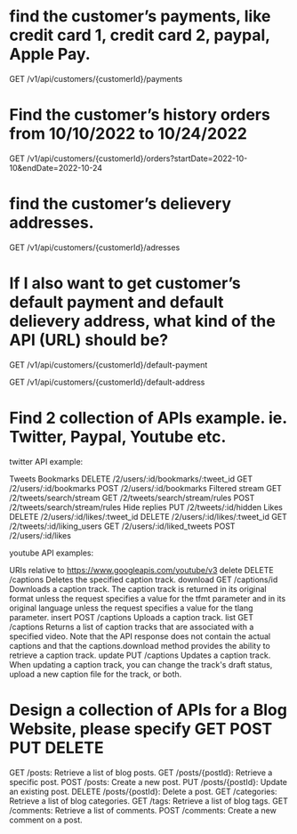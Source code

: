 # find the customer’s payments, like credit card 1, credit card 2, paypal, Apple Pay.

GET /v1/api/customers/{customerId}/payments

# Find the customer’s history orders from 10/10/2022 to 10/24/2022

GET /v1/api/customers/{customerId}/orders?startDate=2022-10-10&endDate=2022-10-24

# find the customer’s delievery addresses.

GET /v1/api/customers/{customerId}/adresses

# If I also want to get customer’s default payment and default delievery address, what kind of the API (URL) should be?

GET /v1/api/customers/{customerId}/default-payment

GET /v1/api/customers/{customerId}/default-address

# Find 2 collection of APIs example. ie. Twitter, Paypal, Youtube etc.

twitter API example:

Tweets
Bookmarks
DELETE /2/users/:id/bookmarks/:tweet_id
GET /2/users/:id/bookmarks
POST /2/users/:id/bookmarks
Filtered stream
GET /2/tweets/search/stream
GET /2/tweets/search/stream/rules
POST /2/tweets/search/stream/rules
Hide replies
PUT /2/tweets/:id/hidden
Likes
DELETE /2/users/:id/likes/:tweet_id
DELETE /2/users/:id/likes/:tweet_id
GET /2/tweets/:id/liking_users
GET /2/users/:id/liked_tweets
POST /2/users/:id/likes

youtube API examples:

URIs relative to https://www.googleapis.com/youtube/v3
delete DELETE /captions Deletes the specified caption track.
download GET /captions/id Downloads a caption track. The caption track is returned in its original format unless the request specifies a value for the tfmt parameter and in its original language unless the request specifies a value for the tlang parameter.
insert POST /captions Uploads a caption track.
list GET /captions Returns a list of caption tracks that are associated with a specified video. Note that the API response does not contain the actual captions and that the captions.download method provides the ability to retrieve a caption track.
update PUT /captions Updates a caption track. When updating a caption track, you can change the track's draft status, upload a new caption file for the track, or both.

# Design a collection of APIs for a Blog Website, please specify GET POST PUT DELETE

GET /posts: Retrieve a list of blog posts.
GET /posts/{postId}: Retrieve a specific post.
POST /posts: Create a new post.
PUT /posts/{postId}: Update an existing post.
DELETE /posts/{postId}: Delete a post.
GET /categories: Retrieve a list of blog categories.
GET /tags: Retrieve a list of blog tags.
GET /comments: Retrieve a list of comments.
POST /comments: Create a new comment on a post.

